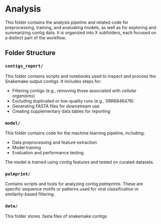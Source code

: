 # Analysis

This folder contains the analysis pipeline and related code for preprocessing, training, and evaluating models, as well as for exploring and summarizing contig data. It is organized into X subfolders, each focused on a distinct part of the workflow.

## Folder Structure

### `contigs_report/`
This folder contains scripts and notebooks used to inspect and process the Snakemake output contigs. It includes steps for:

- Filtering contigs (e.g., removing those associated with *cellular organisms*)
- Excluding duplicated or low-quality runs (e.g., SRR6846476)
- Generating FASTA files for downstream use
- Creating supplementary data tables for reporting

### `model/`
This folder contains code for the machine learning pipeline, including:

- Data preprocessing and feature extraction
- Model training
- Evaluation and performance testing

The model is trained using contig features and tested on curated datasets.

### `palmprint/`
Contains scripts and tools for analyzing contig *palmprints*. These are specific sequence motifs or patterns used for viral classification or similarity-based filtering.

### `data/`
This folder stores .fasta files of snakemake contigs